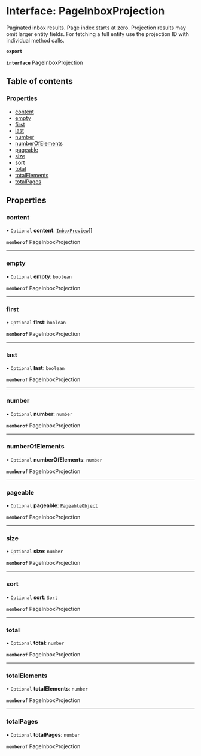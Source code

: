# Interface: PageInboxProjection

Paginated inbox results. Page index starts at zero. Projection results may omit larger entity fields. For fetching a full entity use the projection ID with individual method calls.

**`export`**

**`interface`** PageInboxProjection

## Table of contents

### Properties

- [content](PageInboxProjection.md#content)
- [empty](PageInboxProjection.md#empty)
- [first](PageInboxProjection.md#first)
- [last](PageInboxProjection.md#last)
- [number](PageInboxProjection.md#number)
- [numberOfElements](PageInboxProjection.md#numberofelements)
- [pageable](PageInboxProjection.md#pageable)
- [size](PageInboxProjection.md#size)
- [sort](PageInboxProjection.md#sort)
- [total](PageInboxProjection.md#total)
- [totalElements](PageInboxProjection.md#totalelements)
- [totalPages](PageInboxProjection.md#totalpages)

## Properties

### content

• `Optional` **content**: [`InboxPreview`](InboxPreview.md)[]

**`memberof`** PageInboxProjection

___

### empty

• `Optional` **empty**: `boolean`

**`memberof`** PageInboxProjection

___

### first

• `Optional` **first**: `boolean`

**`memberof`** PageInboxProjection

___

### last

• `Optional` **last**: `boolean`

**`memberof`** PageInboxProjection

___

### number

• `Optional` **number**: `number`

**`memberof`** PageInboxProjection

___

### numberOfElements

• `Optional` **numberOfElements**: `number`

**`memberof`** PageInboxProjection

___

### pageable

• `Optional` **pageable**: [`PageableObject`](PageableObject.md)

**`memberof`** PageInboxProjection

___

### size

• `Optional` **size**: `number`

**`memberof`** PageInboxProjection

___

### sort

• `Optional` **sort**: [`Sort`](Sort.md)

**`memberof`** PageInboxProjection

___

### total

• `Optional` **total**: `number`

**`memberof`** PageInboxProjection

___

### totalElements

• `Optional` **totalElements**: `number`

**`memberof`** PageInboxProjection

___

### totalPages

• `Optional` **totalPages**: `number`

**`memberof`** PageInboxProjection
